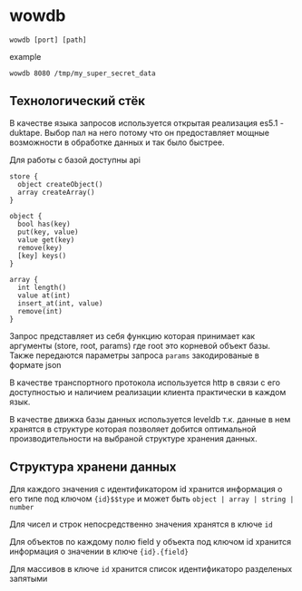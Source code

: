 # wowdb

`wowdb [port] [path]`

example

`wowdb 8080 /tmp/my_super_secret_data`

## Технологический стёк

В качестве языка запросов используется открытая реализация es5.1 - duktape. Выбор пал на него потому что он предоставляет мощные возможности в обработке данных и так было быстрее.

Для работы с базой доступны api

```
store {
  object createObject()
  array createArray()
}

object {
  bool has(key)
  put(key, value)
  value get(key)
  remove(key)
  [key] keys()
}

array {
  int length()
  value at(int)
  insert_at(int, value)
  remove(int)
}
```

Запрос представляет из себя функцию которая принимает как аргументы (store, root, params) где root это корневой объект базы. Также передаются параметры запроса `params` закодированые в формате json

В качестве транспортного протокола используется http в связи с его доступностью и наличием реализации клиента практически в каждом язык.

В качестве движка базы данных используется leveldb т.к. данные в нем хранятся в структуре которая позволяет добится оптимальной производительности на выбраной структуре хранения данных.

## Структура хранени данных

Для каждого значения с идентификатором id хранится информация о его типе под ключом `{id}$$type` и может быть `object | array | string | number`

Для чисел и строк непосредственно значения хранятся в ключе `id`

Для объектов по каждому полю field у объекта под ключом id хранится информация о значении в ключе `{id}.{field}`

Для массивов в ключе `id` хранится список идентификаторо разделеных запятыми
